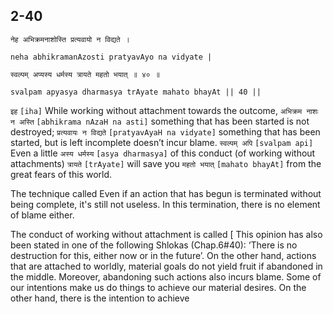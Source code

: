 ## 2-40


```shloka-sa
नेह अभिक्रमनाशोस्ति प्रत्यवायो न विद्यते ।
```
```shloka-sa-hk
neha abhikramanAzosti pratyavAyo na vidyate |
```
```shloka-sa
स्वल्पम् अप्यस्य धर्मस्य त्रायते महतो भयात् ॥ ४० ॥
```
```shloka-sa-hk
svalpam apyasya dharmasya trAyate mahato bhayAt || 40 ||
```

`इह` `[iha]` While working without attachment towards the outcome, `अभिक्रम नाशः न अस्ति` `[abhikrama nAzaH na asti]` something that has been started is not destroyed; `प्रत्यवायः न विद्यते` `[pratyavAyaH na vidyate]` something that has been started, but is left incomplete doesn’t incur blame. `स्वल्पम् अपि` `[svalpam api]` Even a little `अस्य धर्मस्य` `[asya dharmasya]` of this conduct (of working without attachments) `त्रायते` `[trAyate]` will save you `महतो भयात्` `[mahato bhayAt]` from the great fears of this world.

The technique called 
Even if an action that has begun is terminated without being complete, it's still not useless. In this termination, there is no element of blame either.



The conduct of working without attachment is called [
This opinion has also been stated in one of the following Shlokas (Chap.6#40): ‘There is no destruction for this, either now or in the future’. On the other hand, actions that are attached to worldly, material goals do not yield fruit if abandoned in the middle. Moreover, abandoning such actions also incurs blame.
Some of our intentions make us do things to achieve our material desires. On the other hand, there is the intention to achieve 

